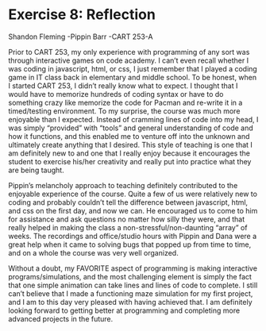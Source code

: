 # Exercise 8: Reflection

Shandon Fleming
-Pippin Barr
-CART 253-A

  Prior to CART 253, my only experience with programming of any sort was through
interactive games on code academy. I can’t even recall whether I was coding in javascript, html,
or css, I just remember that I played a coding game in IT class back in elementary and middle
school. To be honest, when I started CART 253, I didn’t really know what to expect. I thought
that I would have to memorize hundreds of coding syntax or have to do something crazy like
memorize the code for Pacman and re-write it in a timed/testing environment.
To my surprise, the course was much more enjoyable than I expected. Instead of
cramming lines of code into my head, I was simply “provided” with “tools” and general
understanding of code and how it functions, and this enabled me to venture off into the
unknown and ultimately create anything that I desired. This style of teaching is one that I am
definitely new to and one that I really enjoy because it encourages the student to exercise
his/her creativity and really put into practice what they are being taught.

  Pippin’s melancholy approach to teaching definitely contributed to the enjoyable
experience of the course. Quite a few of us were relatively new to coding and probably couldn’t
tell the difference between javascript, html, and css on the first day, and now we can. He
encouraged us to come to him for assistance and ask questions no matter how silly they were,
and that really helped in making the class a non-stressful/non-daunting “array” of weeks. The
recordings and office/studio hours with Pippin and Dana were a great help when it came to
solving bugs that popped up from time to time, and on a whole the course was very well
organized.

  Without a doubt, my FAVORITE aspect of programming is making interactive
programs/simulations, and the most challenging element is simply the fact that one simple
animation can take lines and lines of code to complete. I still can’t believe that I made a
functioning maze simulation for my first project, and I am to this day very pleased with having
achieved that. I am definitely looking forward to getting better at programming and completing
more advanced projects in the future.
